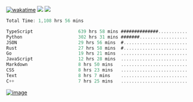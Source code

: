 [![wakatime](https://wakatime.com/badge/user/00eead22-fb14-4dd0-ab8a-3625cafbd50d.svg)](https://wakatime.com/@00eead22-fb14-4dd0-ab8a-3625cafbd50d)
![](https://komarev.com/ghpvc/?username=flatypus)
![](https://pixel.flatypus.me/flatypus?type=tracker)
<!--START_SECTION:waka-->

```rust
Total Time: 1,108 hrs 56 mins

TypeScript                 639 hrs 58 mins ##############...........   57.49 %
Python                     302 hrs 31 mins #######..................   27.17 %
JSON                       29 hrs 56 mins  #........................   02.69 %
Rust                       27 hrs 58 mins  #........................   02.51 %
Go                         19 hrs 21 mins  .........................   01.74 %
JavaScript                 12 hrs 28 mins  .........................   01.12 %
Markdown                   8 hrs 50 mins   .........................   00.79 %
CSS                        8 hrs 23 mins   .........................   00.75 %
Text                       8 hrs 7 mins    .........................   00.73 %
C++                        7 hrs 25 mins   .........................   00.67 %
```

<!--END_SECTION:waka-->
[<img alt="image" src="https://github.com/flatypus/flatypus/assets/68029599/0a302dc1-501c-43a0-ae8d-37ec4817f3bd">](https://flatypus.me)

